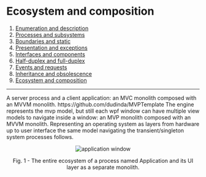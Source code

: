 # Ecosystem and composition
1. [Enumeration and description](#)
2. [Processes and subsystems](#)
3. [Boundaries and static](#)
4. [Presentation and exceptions](#)
5. [Interfaces and components](#)
6. [Half-duplex and full-duplex](#)
7. [Events and requests](#)
8. [Inheritance and obsolescence](#)
9. [Ecosystem and composition](#)
***
<p>A server process and a client application: an MVC monolith composed with an MVVM monolith. https://github.com/dudinda/MVPTemplate The engine represents the mvp model, but still each wpf window can have multiple view models to navigate inside a window: an MVP monolith composed with an MVVM monolith. Representing an operating system as layers from hardware up to user interface the same model navigating the transient/singleton system processes follows. </p>
<p align="center">
    <img src="https://i.imgur.com/mZtAxXv.png" alt="application window">
     <p align="center">Fig. 1 - The entire ecosystem of a process named Application and its UI layer as a separate monolith.</p>
</p>
